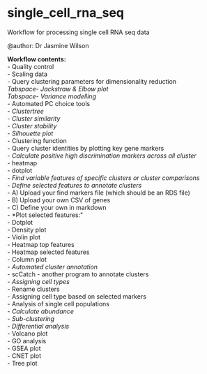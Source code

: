# single_cell_rna_seq
Workflow for processing single cell RNA seq data 

@author: Dr Jasmine Wilson <br />

**Workflow contents:** <br />
    - Quality control <br />
    - Scaling data <br />
    - Query clustering parameters for dimensionality reduction <br />
    *Tabspace*- *Jackstraw & Elbow plot* <br />
    *Tabspace*- *Variance modelling* <br />
    - Automated PC choice tools <br />
        - *Clustertree* <br />
        - *Cluster similarity* <br />
        - *Cluster stability* <br />
        - *Silhouette plot* <br />
    - Clustering function <br />
    - Query cluster identities by plotting key gene markers <br />
        - *Calculate positive high discrimination markers across all cluster* <br />
            - heatmap <br />
            - dotplot <br />
        - *Find variable features of specific clusters or cluster comparisons* <br />
        - *Define selected features to annotate clusters* <br />
            - A) Upload your find markers file (which should be an RDS file) <br />
            - B) Upload your own CSV of genes <br />
            - C) Define your own in markdown <br />
        - *Plot selected features:" <br />
            - Dotplot  <br />
            - Density plot <br />
            - Violin plot <br />
            - Heatmap top features <br />
            - Heatmap selected features <br />
            - Column plot <br />
        - *Automated cluster annotation* <br />
            - scCatch - another program to annotate clusters <br />
        - *Assigning cell types* <br />
            - Rename clusters <br />
            - Assigning cell type based on selected markers <br />
    - Analysis of single cell populations <br />
        - *Calculate abundance* <br />
        - *Sub-clustering* <br />
        - *Differential analysis* <br />
            - Volcano plot <br />
            - GO analysis <br />
            - GSEA plot <br />
            - CNET plot <br />
            - Tree plot <br />





